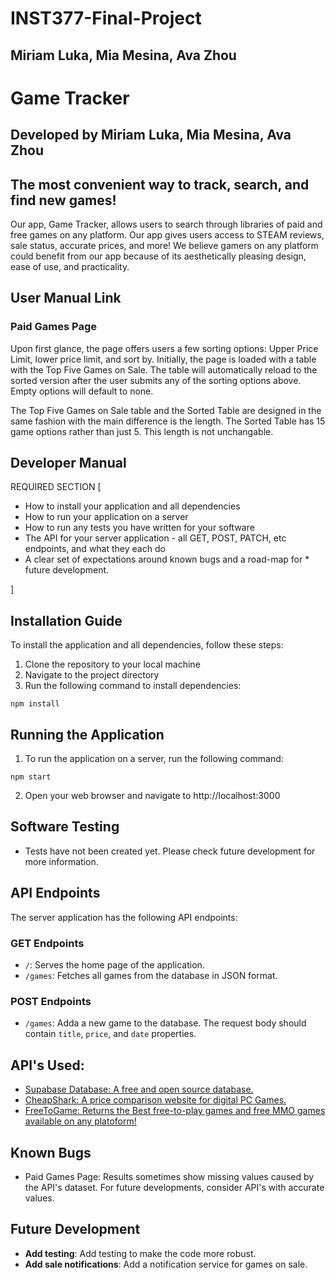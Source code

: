 # INST377-Final-Project
##  Miriam Luka, Mia Mesina, Ava Zhou

# Game Tracker
##  Developed by Miriam Luka, Mia Mesina, Ava Zhou

## The most convenient way to track, search, and find new games!
Our app, Game Tracker, allows users to search through libraries of paid and free games on any platform. Our app gives users access to STEAM reviews, sale status, accurate prices, and more! We believe gamers on any platform could benefit from our app because of its aesthetically pleasing design, ease of use, and practicality. 

## User Manual Link
### Paid Games Page
Upon first glance, the page offers users a few sorting options: Upper Price Limit, lower price limit, and sort by. Initially, the page is loaded with a table with the Top Five Games on Sale. The table will automatically reload to the sorted version after the user submits any of the sorting options above. Empty options will default to none. 

The Top Five Games on Sale table and the Sorted Table are designed in the same fashion with the main difference is the length. The Sorted Table has 15 game options rather than just 5. This length is not unchangable.

## Developer Manual 
REQUIRED SECTION [

* How to install your application and all dependencies
* How to run your application on a server
* How to run any tests you have written for your software
* The API for your server application - all GET, POST, PATCH, etc endpoints, and what they each do
* A clear set of expectations around known bugs and a road-map for * future development.

]

## Installation Guide
To install the application and all dependencies, follow these steps: 
1. Clone the repository to your local machine
2. Navigate to the project directory
3. Run the following command to install dependencies:

```
npm install
```

## Running the Application
1. To run the application on a server, run the following command:

```
npm start
```
2. Open your web browser and navigate to http://localhost:3000


## Software Testing
- Tests have not been created yet. Please check future development for more information. 



## API Endpoints
The server application has the following API endpoints:

### GET Endpoints

- `/`: Serves the home page of the application.
- `/games`: Fetches all games from the database in JSON format.

### POST Endpoints
- `/games`: Adda a new game to the database. The request body should contain `title`, `price`, and `date` properties. 



## API's Used: 
- [Supabase Database: A free and open source database.](https://supabase.com/docs/guides/database/overview)
- [CheapShark: A price comparison website for digital PC Games.](https://apidocs.cheapshark.com/)
- [FreeToGame: Returns the Best free-to-play games and free MMO games available on any platoform!](https://www.freetogame.com/api-doc)

## Known Bugs
- Paid Games Page: Results sometimes show missing values caused by the API's dataset. For future developments, consider API's with accurate values.


## Future Development
- **Add testing**: Add testing to make the code more robust.
- **Add sale notifications**: Add a notification service for games on sale.    

